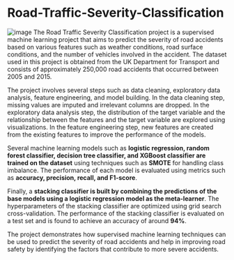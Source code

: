 # Road-Traffic-Severity-Classification
![image](https://user-images.githubusercontent.com/68380016/222876469-051dbc37-878f-44de-90b8-f85fd8bfa3b6.png)
The Road Traffic Severity Classification project is a supervised machine learning project that aims to predict the severity of road accidents based on various features such as weather conditions, road surface conditions, and the number of vehicles involved in the accident. The dataset used in this project is obtained from the UK Department for Transport and consists of approximately 250,000 road accidents that occurred between 2005 and 2015.

The project involves several steps such as data cleaning, exploratory data analysis, feature engineering, and model building. In the data cleaning step, missing values are imputed and irrelevant columns are dropped. In the exploratory data analysis step, the distribution of the target variable and the relationship between the features and the target variable are explored using visualizations. In the feature engineering step, new features are created from the existing features to improve the performance of the models.

Several machine learning models such as **logistic regression, random forest classifier, decision tree classifier, and XGBoost classifier are trained on the dataset** using techniques such as **SMOTE** for handling class imbalance. The performance of each model is evaluated using metrics such as **accuracy, precision, recall, and F1-score**.

Finally, a **stacking classifier is built by combining the predictions of the base models using a logistic regression model as the meta-learner**. The hyperparameters of the stacking classifier are optimized using grid search cross-validation. The performance of the stacking classifier is evaluated on a test set and is found to achieve an accuracy of around **94%**.

The project demonstrates how supervised machine learning techniques can be used to predict the severity of road accidents and help in improving road safety by identifying the factors that contribute to more severe accidents.
